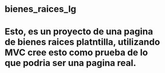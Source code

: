 ﻿# bienes_raices_lg

# Esto, es un proyecto de una pagina de bienes raices platntilla, utilizando MVC cree esto como prueba de lo que podria ser una pagina real.
